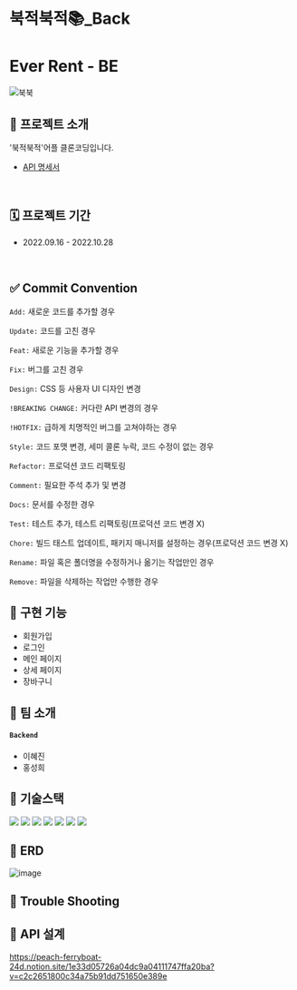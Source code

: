 # 북적북적📚_Back
# Ever Rent - BE
![북북](https://user-images.githubusercontent.com/108391677/191504496-a719a9d8-c3c3-4f19-8d93-0134d65ec415.png)

## 📢 프로젝트 소개
'북적북적'어플 클론코딩입니다.
- [API 명세서](https://www.notion.so/1e33d05726a04dc9a04111747ffa20ba?v=c2c2651800c34a75b91dd751650e389e)
<br>

## 🗓 프로젝트 기간
- 2022.09.16 - 2022.10.28
<br>

## ✅ Commit Convention
`Add:` 새로운 코드를 추가할 경우

`Update:` 코드를 고친 경우

`Feat:` 새로운 기능을 추가할 경우

`Fix:` 버그를 고친 경우

`Design:` CSS 등 사용자 UI 디자인 변경

`!BREAKING CHANGE:` 커다란 API 변경의 경우

`!HOTFIX:` 급하게 치명적인 버그를 고쳐야하는 경우

`Style:` 코드 포맷 변경, 세미 콜론 누락, 코드 수정이 없는 경우

`Refactor:` 프로덕션 코드 리팩토링

`Comment:` 필요한 주석 추가 및 변경

`Docs:` 문서를 수정한 경우

`Test:` 테스트 추가, 테스트 리팩토링(프로덕션 코드 변경 X)

`Chore:` 빌드 태스트 업데이트, 패키지 매니저를 설정하는 경우(프로덕션 코드 변경 X)

`Rename:` 파일 혹은 폴더명을 수정하거나 옮기는 작업만인 경우
 
`Remove:` 파일을 삭제하는 작업만 수행한 경우


## 🍇 구현 기능
* 회원가입
* 로그인
* 메인 페이지
* 상세 페이지
* 장바구니

## 👻 팀 소개
#### `Backend`
- 이혜진
- 홍성희

## 📜 기술스택
<img src="https://img.shields.io/badge/java-007396?style=for-the-badge&logo=java&logoColor=white">
<img src="https://img.shields.io/badge/mysql-4479A1?style=for-the-badge&logo=mysql&logoColor=white">
<img src="https://img.shields.io/badge/spring-6DB33F?style=for-the-badge&logo=spring&logoColor=white">
<img src="https://img.shields.io/badge/amazonaws-232F3E?style=for-the-badge&logo=amazonaws&logoColor=white">
<img src="https://img.shields.io/badge/apache tomcat-F8DC75?style=for-the-badge&logo=apachetomcat&logoColor=white">
<img src="https://img.shields.io/badge/git-F05032?style=for-the-badge&logo=git&logoColor=white">
<img src="https://img.shields.io/badge/github-181717?style=for-the-badge&logo=github&logoColor=white">

## 🐳  ERD
![image](https://user-images.githubusercontent.com/108391677/191399301-4ab49f83-3b3d-4626-8117-65277d0a5216.png)


## 🏹 Trouble Shooting


## 🔨 API 설계 
https://peach-ferryboat-24d.notion.site/1e33d05726a04dc9a04111747ffa20ba?v=c2c2651800c34a75b91dd751650e389e
